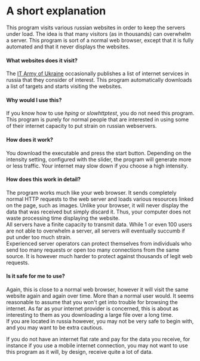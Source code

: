 # A short explanation

This program visits various russian websites in order to keep the servers under load. The idea is that many visitors (as in thousands) can overwhelm a server.
This program is sort of a normal web browser, except that it is fully automated and that it never displays the websites.  

#### What websites does it visit?

The [IT Army of Ukraine](https://t.me/itarmyofukraine2022) occasionally publishes a list of internet services in russia that they consider of interest. This program automatically downloads a list of targets and starts visiting the websites.

#### Why would I use this?

If you know how to use _hping_ or _slowhttptest_, you do not need this program. This program is purely for normal people that are interested in using some of their internet capacity to put strain on russian webservers.

#### How does it work?

You download the executable and press the start button. Depending on the intensity setting, configured with the slider, the program will generate more or less traffic. Your internet may slow down if you choose a high intensity.

#### How does this work in detail?

The program works much like your web browser. It sends completely normal HTTP requests to the web server and loads various resources linked on the page, such as images. Unlike your browser, it will never display the data that was received but simply discard it. Thus, your computer does not waste processing time displaying the website.  
All servers have a finite capacity to transmit data. While 1 or even 100 users are not able to overwhelm a server, all servers will eventually succumb if put under too much strain.  
Experienced server operators can protect themselves from individuals who send too many requests or open too many connections from the same source. It is however much harder to protect against thousands of legit web requests.

#### Is it safe for me to use?

Again, this is close to a normal web browser, however it will visit the same website again and again over time. More than a normal user would. It seems reasonable to assume that you won't get into trouble for browsing the internet. As far as your internet provider is concerned, this is about as interesting to them as you downloading a large file over a long time.  
If you are located in russia however, you may not be very safe to begin with, and you may want to be extra cautious.  
  
If you do not have an internet flat rate and pay for the data you receive, for instance if you use a mobile internet connection, you may not want to use this program as it will, by design, receive quite a lot of data.